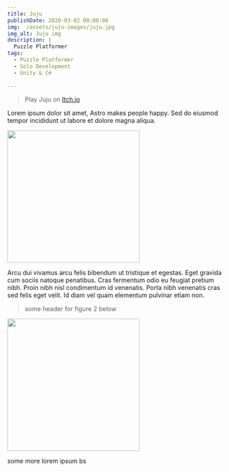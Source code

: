 ```yaml
---
title: Juju
publishDate: 2020-03-02 00:00:00
img:  /assets/juju-images/juju.jpg
img_alt: Juju img
description: |
  Puzzle Platformer
tags:
  - Puzzle Platformer
  - Solo Development
  - Unity & C#
  
---
```


> Play Juju on <a href="https://gizmo435.itch.io/juju" target="_blank" rel="noopener noreferrer">Itch.io</a>

Lorem ipsum dolor sit amet, Astro makes people happy. Sed do eiusmod tempor incididunt ut labore et dolore magna aliqua. 


<a>
    <img
        class="wrapper stack gap-10 content"
        src= /assets/juju-images/juju.jpg
        width="300px"
        height="300px"
    />
</a>

Arcu dui vivamus arcu felis bibendum ut tristique et egestas. Eget gravida cum sociis natoque penatibus. Cras fermentum odio eu feugiat pretium nibh. Proin nibh nisl condimentum id venenatis. Porta nibh venenatis cras sed felis eget velit. Id diam vel quam elementum pulvinar etiam non.

> some header for figure 2 below

<a>
    <img
        class="wrapper stack gap-10 content"
        src= /assets/stock-3.jpg
        width="300px"
        height="300px"
    />
</a>

some more lorem ipsum bs